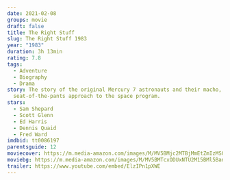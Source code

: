 ```yaml
---
date: 2021-02-08
groups: movie
draft: false
title: The Right Stuff
slug: The Right Stuff 1983
year: "1983"
duration: 3h 13min
rating: 7.8
tags:
  - Adventure
  - Biography
  - Drama
story: The story of the original Mercury 7 astronauts and their macho,
  seat-of-the-pants approach to the space program.
stars:
  - Sam Shepard
  - Scott Glenn
  - Ed Harris
  - Dennis Quaid
  - Fred Ward
imdbid: tt0086197
parentsguide: 12
moviecover: https://m.media-amazon.com/images/M/MV5BMjc2MTBjMmEtZmIzMS00OTI0LWI4MWItMjczYmI4MTgyZDE0XkEyXkFqcGdeQXVyNTAyODkwOQ@@._V1_FMjpg_UX1000_.jpg
moviebg: https://m.media-amazon.com/images/M/MV5BMTcxODUxNTU2M15BMl5BanBnXkFtZTcwNjc5MzU4Mw@@._V1_FMjpg_UX1280_.jpg
trailer: https://www.youtube.com/embed/ElzIPn1pXWE
---
```

